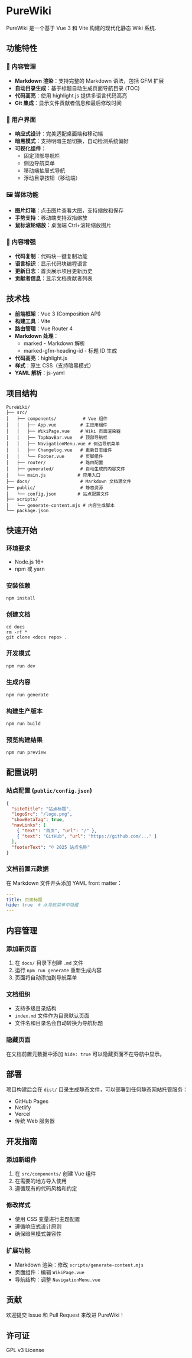 # PureWiki

PureWiki 是一个基于 Vue 3 和 Vite 构建的现代化静态 Wiki 系统.

## 功能特性

### 📖 内容管理
- **Markdown 渲染**：支持完整的 Markdown 语法，包括 GFM 扩展
- **自动目录生成**：基于标题自动生成页面导航目录 (TOC)
- **代码高亮**：使用 highlight.js 提供多语言代码高亮
- **Git 集成**：显示文件贡献者信息和最后修改时间

### 🎨 用户界面
- **响应式设计**：完美适配桌面端和移动端
- **暗黑模式**：支持明暗主题切换，自动检测系统偏好
- **可视化组件**：
  - 固定顶部导航栏
  - 侧边导航菜单
  - 移动端抽屉式导航
  - 浮动目录按钮（移动端）

### 🖼️ 媒体功能
- **图片灯箱**：点击图片查看大图，支持缩放和保存
- **手势支持**：移动端支持双指缩放
- **鼠标滚轮缩放**：桌面端 Ctrl+滚轮缩放图片

### 📝 内容增强
- **代码复制**：代码块一键复制功能
- **语言标识**：显示代码块编程语言
- **更新日志**：首页展示项目更新历史
- **贡献者信息**：显示文档贡献者列表

## 技术栈

- **前端框架**：Vue 3 (Composition API)
- **构建工具**：Vite
- **路由管理**：Vue Router 4
- **Markdown 处理**：
  - marked - Markdown 解析
  - marked-gfm-heading-id - 标题 ID 生成
- **代码高亮**：highlight.js
- **样式**：原生 CSS（支持暗黑模式）
- **YAML 解析**：js-yaml

## 项目结构

```
PureWiki/
├── src/
│   ├── components/          # Vue 组件
│   │   ├── App.vue         # 主应用组件
│   │   ├── WikiPage.vue    # Wiki 页面渲染器
│   │   ├── TopNavBar.vue   # 顶部导航栏
│   │   ├── NavigationMenu.vue # 侧边导航菜单
│   │   ├── Changelog.vue   # 更新日志组件
│   │   └── Footer.vue      # 页脚组件
│   ├── router/             # 路由配置
│   ├── generated/          # 自动生成的内容文件
│   └── main.js            # 应用入口
├── docs/                   # Markdown 文档源文件
├── public/                 # 静态资源
│   └── config.json        # 站点配置文件
├── scripts/
│   └── generate-content.mjs # 内容生成脚本
└── package.json
```

## 快速开始

### 环境要求
- Node.js 16+
- npm 或 yarn

### 安装依赖
```bash
npm install
```

### 创建文档
```
cd docs
rm -rf *
git clone <docs repo> .
```

### 开发模式
```bash
npm run dev
```

### 生成内容
```bash
npm run generate
```

### 构建生产版本
```bash
npm run build
```

### 预览构建结果
```bash
npm run preview
```

## 配置说明

### 站点配置 (`public/config.json`)
```json
{
  "siteTitle": "站点标题",
  "logoSrc": "/logo.png",
  "showBetaTag": true,
  "navLinks": [
    { "text": "首页", "url": "/" },
    { "text": "GitHub", "url": "https://github.com/..." }
  ],
  "footerText": "© 2025 站点名称"
}
```

### 文档前置元数据
在 Markdown 文件开头添加 YAML front matter：
```yaml
---
title: 页面标题
hide: true  # 从导航菜单中隐藏
---
```

## 内容管理

### 添加新页面
1. 在 `docs/` 目录下创建 `.md` 文件
2. 运行 `npm run generate` 重新生成内容
3. 页面将自动添加到导航菜单

### 文档组织
- 支持多级目录结构
- `index.md` 文件作为目录默认页面
- 文件名和目录名会自动转换为导航标题

### 隐藏页面
在文档前置元数据中添加 `hide: true` 可以隐藏页面不在导航中显示。

## 部署

项目构建后会在 `dist/` 目录生成静态文件，可以部署到任何静态网站托管服务：

- GitHub Pages
- Netlify
- Vercel
- 传统 Web 服务器

## 开发指南

### 添加新组件
1. 在 `src/components/` 创建 Vue 组件
2. 在需要的地方导入使用
3. 遵循现有的代码风格和约定

### 修改样式
- 使用 CSS 变量进行主题配置
- 遵循响应式设计原则
- 确保暗黑模式兼容性

### 扩展功能
- Markdown 渲染：修改 `scripts/generate-content.mjs`
- 页面组件：编辑 `WikiPage.vue`
- 导航结构：调整 `NavigationMenu.vue`

## 贡献

欢迎提交 Issue 和 Pull Request 来改进 PureWiki！

## 许可证

GPL v3 License